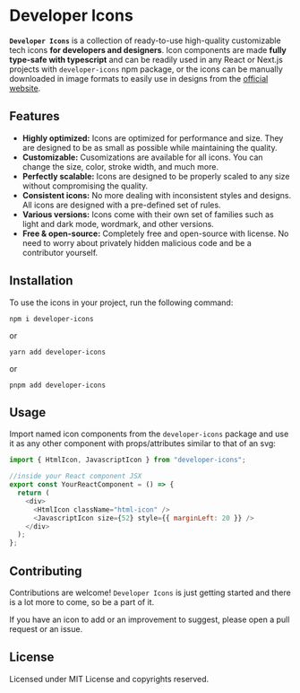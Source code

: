 # Developer Icons

**`Developer Icons`** is a collection of ready-to-use high-quality customizable tech icons **for developers and designers**. Icon components are made **fully type-safe with typescript** and can be readily used in any React or Next.js projects with `developer-icons` npm package, or the icons can be manually downloaded in image formats to easily use in designs from the [official website](https://xandemon.github.io/developer-icons/ "Homepage | Developer Icons").

## Features

- **Highly optimized:** Icons are optimized for performance and size. They are designed to be as small as possible while maintaining the quality.
- **Customizable:** Cusomizations are available for all icons. You can change the size, color, stroke width, and much more.
- **Perfectly scalable:** Icons are designed to be properly scaled to any size without compromising the quality.
- **Consistent icons:** No more dealing with inconsistent styles and designs. All icons are designed with a pre-defined set of rules.
- **Various versions:** Icons come with their own set of families such as light and dark mode, wordmark, and other versions.
- **Free & open-source:** Completely free and open-source with license. No need to worry about privately hidden malicious code and be a contributor yourself.

## Installation

To use the icons in your project, run the following command:

```
npm i developer-icons
```

or

```
yarn add developer-icons
```

or

```
pnpm add developer-icons
```

## Usage

Import named icon components from the `developer-icons` package and use it as any other component with props/attributes similar to that of an svg:

```javascript
import { HtmlIcon, JavascriptIcon } from "developer-icons";

//inside your React component JSX
export const YourReactComponent = () => {
  return (
    <div>
      <HtmlIcon className="html-icon" />
      <JavascriptIcon size={52} style={{ marginLeft: 20 }} />
    </div>
  );
};
```

## Contributing

Contributions are welcome! `Developer Icons` is just getting started and there is a lot more to come, so be a part of it.

If you have an icon to add or an improvement to suggest, please open a pull request or an issue.

## License

Licensed under MIT License and copyrights reserved.
